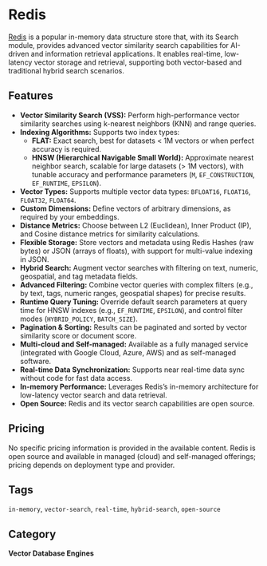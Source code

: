 # Redis

[Redis](https://redis.io/docs/stack/search/reference/vectors/) is a popular in-memory data structure store that, with its Search module, provides advanced vector similarity search capabilities for AI-driven and information retrieval applications. It enables real-time, low-latency vector storage and retrieval, supporting both vector-based and traditional hybrid search scenarios.

## Features

- **Vector Similarity Search (VSS):** Perform high-performance vector similarity searches using k-nearest neighbors (KNN) and range queries.
- **Indexing Algorithms:** Supports two index types:
  - **FLAT:** Exact search, best for datasets < 1M vectors or when perfect accuracy is required.
  - **HNSW (Hierarchical Navigable Small World):** Approximate nearest neighbor search, scalable for large datasets (> 1M vectors), with tunable accuracy and performance parameters (`M`, `EF_CONSTRUCTION`, `EF_RUNTIME`, `EPSILON`).
- **Vector Types:** Supports multiple vector data types: `BFLOAT16`, `FLOAT16`, `FLOAT32`, `FLOAT64`.
- **Custom Dimensions:** Define vectors of arbitrary dimensions, as required by your embeddings.
- **Distance Metrics:** Choose between L2 (Euclidean), Inner Product (IP), and Cosine distance metrics for similarity calculations.
- **Flexible Storage:** Store vectors and metadata using Redis Hashes (raw bytes) or JSON (arrays of floats), with support for multi-value indexing in JSON.
- **Hybrid Search:** Augment vector searches with filtering on text, numeric, geospatial, and tag metadata fields.
- **Advanced Filtering:** Combine vector queries with complex filters (e.g., by text, tags, numeric ranges, geospatial shapes) for precise results.
- **Runtime Query Tuning:** Override default search parameters at query time for HNSW indexes (e.g., `EF_RUNTIME`, `EPSILON`), and control filter modes (`HYBRID_POLICY`, `BATCH_SIZE`).
- **Pagination & Sorting:** Results can be paginated and sorted by vector similarity score or document score.
- **Multi-cloud and Self-managed:** Available as a fully managed service (integrated with Google Cloud, Azure, AWS) and as self-managed software.
- **Real-time Data Synchronization:** Supports near real-time data sync without code for fast data access.
- **In-memory Performance:** Leverages Redis’s in-memory architecture for low-latency vector search and data retrieval.
- **Open Source:** Redis and its vector search capabilities are open source.

## Pricing
No specific pricing information is provided in the available content. Redis is open source and available in managed (cloud) and self-managed offerings; pricing depends on deployment type and provider.

## Tags
`in-memory`, `vector-search`, `real-time`, `hybrid-search`, `open-source`

## Category
**Vector Database Engines**